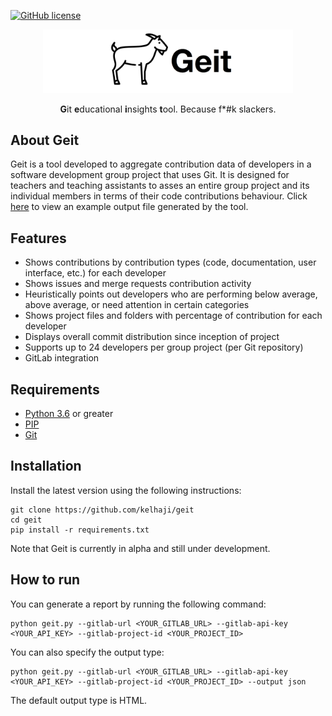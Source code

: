 
[![GitHub license](https://img.shields.io/github/license/Naereen/StrapDown.js.svg)](https://github.com/Naereen/StrapDown.js/blob/master/LICENSE)


<p align="center">
  <p align="center">
     <img src="https://github.com/kelhaji/geit/blob/master/logos/logo-white.png?raw=true" alt="Geit" width="400">
  </p>
  <p align="center">
    <b>G</b>it <b>e</b>ducational <b>i</b>nsights <b>t</b>ool. Because f*#k slackers.
  </p>
</p>


## About Geit

Geit is a tool developed to aggregate contribution data of developers in a software development group project that uses Git. It is designed for teachers and teaching assistants to asses an entire group project and its individual members in terms of their code contributions behaviour. Click <a href="https://raw.githubusercontent.com/kelhaji/geit/master/output_examples/example-fake-project-original.png" target="_blank">here</a> to view an example output file generated by the tool.

## Features

- Shows contributions by contribution types (code, documentation, user interface, etc.) for each developer
- Shows issues and merge requests contribution activity
- Heuristically points out developers who are performing below average, above average, or need attention in certain categories
- Shows project files and folders with percentage of contribution for each developer
- Displays overall commit distribution since inception of project
- Supports up to 24 developers per group project (per Git repository)
- GitLab integration

## Requirements

- [Python 3.6](https://www.python.org/downloads/) or greater
- [PIP](https://pypi.org/project/pip/)
- [Git](https://git-scm.com/)

## Installation
Install the latest version using the following instructions:

```
git clone https://github.com/kelhaji/geit
cd geit
pip install -r requirements.txt
```

Note that Geit is currently in alpha and still under development. 

## How to run
You can generate a report by running the following command:
```
python geit.py --gitlab-url <YOUR_GITLAB_URL> --gitlab-api-key <YOUR_API_KEY> --gitlab-project-id <YOUR_PROJECT_ID>

```

You can also specify the output type:
```
python geit.py --gitlab-url <YOUR_GITLAB_URL> --gitlab-api-key <YOUR_API_KEY> --gitlab-project-id <YOUR_PROJECT_ID> --output json

```
The default output type is HTML.
